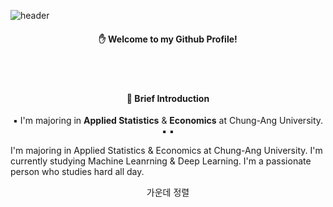 ![header](https://capsule-render.vercel.app/api?type=waving&text=Sumin%Kwak&height=300&color=5BFFB0&fontColor=ffffff)

<div align="center">
  
  #### ✋ Welcome to my Github Profile!


  <br/>

  <br/>


  #### 🔎 Brief Introduction
  
  ▪ I'm majoring in **Applied Statistics** & **Economics** at Chung-Ang University.
  ▪
  ▪
</div>


I'm majoring in Applied Statistics & Economics at Chung-Ang University.
I'm currently studying Machine Leanrning & Deep Learning.
I'm a passionate person who studies hard all day.
<div align="center">
  가운데 정렬
</div>
